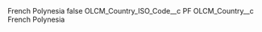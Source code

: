 <?xml version="1.0" encoding="UTF-8"?>
<CustomMetadata xmlns="http://soap.sforce.com/2006/04/metadata" xmlns:xsi="http://www.w3.org/2001/XMLSchema-instance" xmlns:xsd="http://www.w3.org/2001/XMLSchema">
    <label>French Polynesia</label>
    <protected>false</protected>
    <values>
        <field>OLCM_Country_ISO_Code__c</field>
        <value xsi:type="xsd:string">PF</value>
    </values>
    <values>
        <field>OLCM_Country__c</field>
        <value xsi:type="xsd:string">French Polynesia</value>
    </values>
</CustomMetadata>
